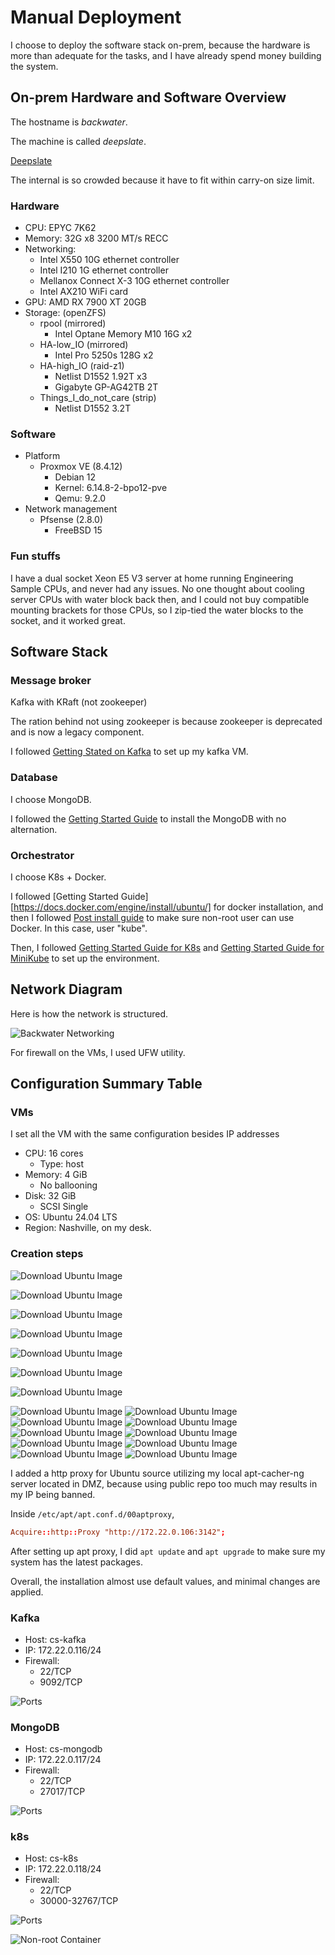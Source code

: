 # Manual Deployment

I choose to deploy the software stack on-prem, because the hardware is more than adequate for the tasks, and I have already spend money building the system.

## On-prem Hardware and Software Overview

The hostname is *backwater*.

The machine is called *deepslate*.

[Deepslate](./assets/photos/deepslate.jpg)

The internal is so crowded because it have to fit within carry-on size limit.

### Hardware

- CPU: EPYC 7K62
- Memory: 32G x8 3200 MT/s RECC
- Networking:
    - Intel X550 10G ethernet controller
    - Intel I210 1G ethernet controller
    - Mellanox Connect X-3 10G ethernet controller
    - Intel AX210 WiFi card
- GPU: AMD RX 7900 XT 20GB
- Storage: (openZFS)
    - rpool (mirrored)
        - Intel Optane Memory M10 16G x2
    - HA-low_IO (mirrored)
        - Intel Pro 5250s 128G x2
    - HA-high_IO (raid-z1)
        - Netlist D1552 1.92T x3
        - Gigabyte GP-AG42TB 2T
    - Things_I_do_not_care (strip)
        - Netlist D1552 3.2T

### Software

- Platform
    - Proxmox VE (8.4.12)
        - Debian 12
        - Kernel: 6.14.8-2-bpo12-pve
        - Qemu: 9.2.0
- Network management
    - Pfsense (2.8.0)
        - FreeBSD 15

### Fun stuffs

I have a dual socket Xeon E5 V3 server at home running Engineering Sample CPUs, and never had any issues. No one thought about cooling server CPUs with water block back then, and I could not buy compatible mounting brackets for those CPUs, so I zip-tied the water blocks to the socket, and it worked great.

## Software Stack

### Message broker

Kafka with KRaft (not zookeeper)

The ration behind not using zookeeper is because zookeeper is deprecated and is now a legacy component.

I followed [Getting Stated on Kafka](https://kafka.apache.org/quickstart) to set up my kafka VM.

### Database

I choose MongoDB.

I followed the [Getting Started Guide](https://www.mongodb.com/docs/manual/tutorial/install-mongodb-on-ubuntu/) to install  the MongoDB with no alternation.

### Orchestrator

I choose K8s + Docker.

I followed [Getting Started Guide][https://docs.docker.com/engine/install/ubuntu/] for docker installation, and then I followed [Post install guide](https://docs.docker.com/engine/install/linux-postinstall/) to make sure non-root user can use Docker. In this case, user "kube".

Then, I followed [Getting Started Guide for K8s](https://kubernetes.io/docs/tasks/tools/install-kubectl-linux/#install-using-native-package-management) and [Getting Started Guide for MiniKube](https://minikube.sigs.k8s.io/docs/start/?arch=%2Flinux%2Fx86-64%2Fstable%2Fbinary+download) to set up the environment.

## Network Diagram

Here is how the network is structured.

![Backwater Networking](./assets/Networking@Backwater.png)

For firewall on the VMs, I used UFW utility.

## Configuration Summary Table

### VMs

I set all the VM with the same configuration besides IP addresses

- CPU: 16 cores
    - Type: host
- Memory: 4 GiB
    - No ballooning
- Disk: 32 GiB
    - SCSI Single
- OS: Ubuntu 24.04 LTS
- Region: Nashville, on my desk.

### Creation steps

![Download Ubuntu Image](./assets/screenshots/VM_setup/0.png)

![Download Ubuntu Image](./assets/screenshots/VM_setup/1.png)

![Download Ubuntu Image](./assets/screenshots/VM_setup/2.png)

![Download Ubuntu Image](./assets/screenshots/VM_setup/3.png)

![Download Ubuntu Image](./assets/screenshots/VM_setup/4.png)

![Download Ubuntu Image](./assets/screenshots/VM_setup/5.png)

![Download Ubuntu Image](./assets/screenshots/VM_setup/6.png)

![Download Ubuntu Image](./assets/screenshots/VM_setup/7.png)
![Download Ubuntu Image](./assets/screenshots/VM_setup/8.png)
![Download Ubuntu Image](./assets/screenshots/VM_setup/9.png)
![Download Ubuntu Image](./assets/screenshots/VM_setup/10.png)
![Download Ubuntu Image](./assets/screenshots/VM_setup/11.png)
![Download Ubuntu Image](./assets/screenshots/VM_setup/12.png)
![Download Ubuntu Image](./assets/screenshots/VM_setup/13.png)
![Download Ubuntu Image](./assets/screenshots/VM_setup/14.png)
![Download Ubuntu Image](./assets/screenshots/VM_setup/15.png)
![Download Ubuntu Image](./assets/screenshots/VM_setup/16.png)

I added a http proxy for Ubuntu source utilizing my local apt-cacher-ng server located in DMZ, because using public repo too much may results in my IP being banned.

Inside `/etc/apt/apt.conf.d/00aptproxy`,

```conf
Acquire::http::Proxy "http://172.22.0.106:3142";
```

After setting up apt proxy, I did `apt update` and `apt upgrade` to make sure my system has the latest packages.

Overall, the installation almost use default values, and minimal changes are applied.

### Kafka

- Host: cs-kafka
- IP: 172.22.0.116/24
- Firewall:
    - 22/TCP
    - 9092/TCP

![Ports](./assets/screenshots/security/kafka.png)

### MongoDB

- Host: cs-mongodb
- IP: 172.22.0.117/24
- Firewall:
    - 22/TCP
    - 27017/TCP

![Ports](./assets/screenshots/security/mongodb.png)

### k8s

- Host: cs-k8s
- IP: 172.22.0.118/24
- Firewall:
    - 22/TCP
    - 30000-32767/TCP

![Ports](./assets/screenshots/security/k8s.png)

![Non-root Container](./assets/screenshots/security/non-root_container.png)
